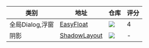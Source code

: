 |类别|地址|仓库|评分|
|---|---|---|---|
|全局Dialog,浮窗|[EasyFloat](https://github.com/princekin-f/EasyFloat)| [![](https://jitpack.io/v/princekin-f/EasyFloat.svg)](https://jitpack.io/#princekin-f/EasyFloat)|4|
|阴影|[ShadowLayout](https://github.com/lihangleo2/ShadowLayout)|[![](https://jitpack.io/v/lihangleo2/ShadowLayout.svg)](https://jitpack.io/#lihangleo2/ShadowLayout)|-|